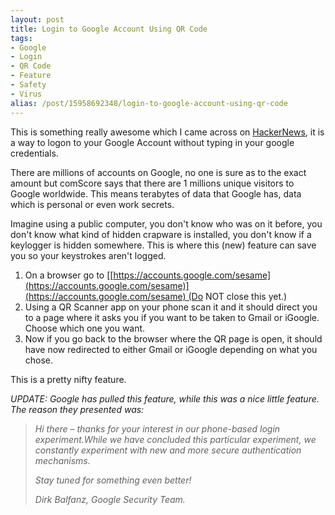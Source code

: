 ```yaml
---
layout: post
title: Login to Google Account Using QR Code
tags:
- Google
- Login
- QR Code
- Feature
- Safety
- Virus
alias: /post/15958692348/login-to-google-account-using-qr-code
---
```

This is something really awesome which I came across on [HackerNews](http://news.ycombinator.com/item?id=3469692), it is a way to logon to your Google Account without typing in your google credentials.

There are millions of accounts on Google, no one is sure as to the exact amount but comScore says that there are 1 millions unique visitors to Google worldwide. This means terabytes of data that Google has, data which is personal or even work secrets.

Imagine using a public computer, you don't know who was on it before, you don't know what kind of hidden crapware is installed, you don't know if a keylogger is hidden somewhere. This is where this (new) feature can save you so your keystrokes aren't logged.

  1. On a browser go to [[https://accounts.google.com/sesame](https://accounts.google.com/sesame)](https://accounts.google.com/sesame) (Do NOT close this yet.)
  2. Using a QR Scanner app on your phone scan it and it should direct you to a page where it asks you if you want to be taken to Gmail or iGoogle. Choose which one you want.
  3. Now if you go back to the browser where the QR page is open, it should have now redirected to either Gmail or iGoogle depending on what you chose.

This is a pretty nifty feature.

_UPDATE: Google has pulled this feature, while this was a nice little feature. The reason they presented was:_

> _Hi there – thanks for your interest in our phone-based login experiment.While we have concluded this particular experiment, we constantly experiment with new and more secure authentication mechanisms._
>
> _Stay tuned for something even better!_
>
> _Dirk Balfanz, Google Security Team._

